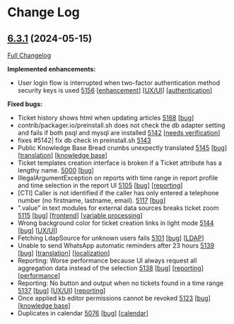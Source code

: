# Change Log

## [6.3.1](https://github.com/zammad/zammad/tree/6.3.1) (2024-05-15)

[Full Changelog](https://github.com/zammad/zammad/compare/6.3.0...6.3.1)

**Implemented enhancements:**

- User login flow is interrupted when two-factor authentication method security keys is used [5156](https://github.com/zammad/zammad/issues/5156) [[enhancement](https://github.com/zammad/zammad/labels/enhancement)] [[UX/UI](https://github.com/zammad/zammad/labels/UX%2FUI)] [[authentication](https://github.com/zammad/zammad/labels/authentication)]

**Fixed bugs:**

- Ticket history shows html when updating articles [5168](https://github.com/zammad/zammad/issues/5168) [[bug](https://github.com/zammad/zammad/labels/bug)]
- contrib/packager.io/preinstall.sh does not check the db adapter setting and fails if both psql and mysql are installed [5142](https://github.com/zammad/zammad/issues/5142) [[needs verification](https://github.com/zammad/zammad/labels/needs%20verification)]
- fixes #5142| fix db check in preinstall.sh [5143](https://github.com/zammad/zammad/pull/5143)
- Public Knowledge Base Bread crumbs unexpectly translated [5145](https://github.com/zammad/zammad/issues/5145) [[bug](https://github.com/zammad/zammad/labels/bug)] [[translation](https://github.com/zammad/zammad/labels/translation)] [[knowledge base](https://github.com/zammad/zammad/labels/knowledge%20base)]
- Ticket templates creation interface is broken if a Ticket attribute has a lengthy name. [5000](https://github.com/zammad/zammad/issues/5000) [[bug](https://github.com/zammad/zammad/labels/bug)]
- IllegalArgumentException on reports with time range in report profile and time selection in the report UI [5105](https://github.com/zammad/zammad/issues/5105) [[bug](https://github.com/zammad/zammad/labels/bug)] [[reporting](https://github.com/zammad/zammad/labels/reporting)]
- [CTI] Caller is not identified if the caller has only entered a telephone number (no firstname, lastname, email). [5117](https://github.com/zammad/zammad/issues/5117) [[bug](https://github.com/zammad/zammad/labels/bug)]
- ".value" in text modules for external data sources breaks ticket zoom [5115](https://github.com/zammad/zammad/issues/5115) [[bug](https://github.com/zammad/zammad/labels/bug)] [[frontend](https://github.com/zammad/zammad/labels/frontend)] [[variable processing](https://github.com/zammad/zammad/labels/variable%20processing)]
- Wrong background color for ticket creation links in light mode [5144](https://github.com/zammad/zammad/issues/5144) [[bug](https://github.com/zammad/zammad/labels/bug)] [[UX/UI](https://github.com/zammad/zammad/labels/UX%2FUI)]
- Fetching LdapSource for unknown users fails [5101](https://github.com/zammad/zammad/issues/5101) [[bug](https://github.com/zammad/zammad/labels/bug)] [[LDAP](https://github.com/zammad/zammad/labels/LDAP)]
- Unable to send WhatsApp automatic reminders after 23 hours [5139](https://github.com/zammad/zammad/issues/5139) [[bug](https://github.com/zammad/zammad/labels/bug)] [[translation](https://github.com/zammad/zammad/labels/translation)] [[localization](https://github.com/zammad/zammad/labels/localization)]
- Reporting: Worse performance because UI always request all aggregation data instead of the selection [5138](https://github.com/zammad/zammad/issues/5138) [[bug](https://github.com/zammad/zammad/labels/bug)] [[reporting](https://github.com/zammad/zammad/labels/reporting)] [[performance](https://github.com/zammad/zammad/labels/performance)]
- Reporting: No button and output when no tickets found in a time range [5137](https://github.com/zammad/zammad/issues/5137) [[bug](https://github.com/zammad/zammad/labels/bug)] [[UX/UI](https://github.com/zammad/zammad/labels/UX%2FUI)] [[reporting](https://github.com/zammad/zammad/labels/reporting)]
- Once applied kb editor permissions cannot be revoked [5123](https://github.com/zammad/zammad/issues/5123) [[bug](https://github.com/zammad/zammad/labels/bug)] [[knowledge base](https://github.com/zammad/zammad/labels/knowledge%20base)]
- Duplicates in calendar [5076](https://github.com/zammad/zammad/issues/5076) [[bug](https://github.com/zammad/zammad/labels/bug)] [[calendar](https://github.com/zammad/zammad/labels/calendar)]
